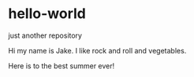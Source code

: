 # hello-world
just another repository

Hi my name is Jake. I like rock and roll and vegetables. 

Here is to the best summer ever!
